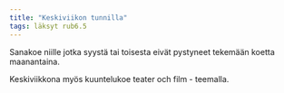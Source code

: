 ```yaml
---
title: "Keskiviikon tunnilla"
tags: läksyt rub6.5
---
```


Sanakoe niille jotka syystä tai toisesta eivät pystyneet tekemään koetta maanantaina.

Keskiviikkona myös kuuntelukoe teater och film - teemalla. 